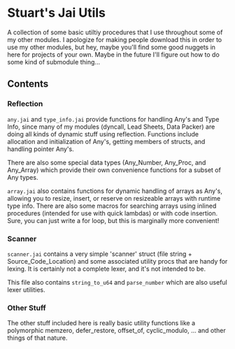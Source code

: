 
# Stuart's Jai Utils

A collection of some basic utiltiy procedures that I use throughout some of my other modules.
I apologize for making people download this in order to use my other modules, but hey, maybe you'll find some good nuggets in here for projects of your own.
Maybe in the future I'll figure out how to do some kind of submodule thing...

## Contents

### Reflection

`any.jai` and `type_info.jai` provide functions for handling Any's and Type Info, since many of my modules (dyncall, Lead Sheets, Data Packer) are doing all kinds of dynamic stuff using reflection.
Functions include allocation and initialization of Any's, getting members of structs, and handling pointer Any's.

There are also some special data types (Any_Number, Any_Proc, and Any_Array) which provide their own convenience functions for a subset of Any types.


`array.jai` also contains functions for dynamic handling of arrays as Any's, allowing you to resize, insert, or reserve on resizeable arrays with runtime type info.
There are also some macros for searching arrays using inlined procedures (intended for use with quick lambdas) or with code insertion.
Sure, you can just write a for loop, but this is marginally more convenient!

### Scanner

`scanner.jai` contains a very simple 'scanner' struct (file string + Source_Code_Location) and some associated utility procs that are handy for lexing.
It is certainly not a complete lexer, and it's not intended to be. 

This file also contains `string_to_u64` and `parse_number` which are also useful lexer utilities.

### Other Stuff

The other stuff included here is really basic utility functions like a polymorphic memzero, defer_restore, offset_of, cyclic_modulo, ... and other things of that nature.

